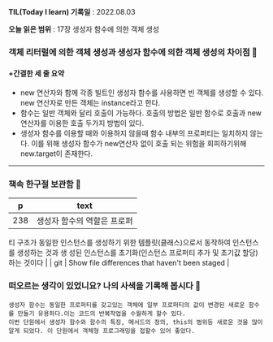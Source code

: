 **TIL(Today I learn) 기록일** : 2022.08.03

**오늘 읽은 범위** : 17장 생성자 함수에 의한 객체 생성

### 객체 리터럴에 의한 객체 생성과 생성자 함수에 의한 객체 생성의 차이점 📑

#### +간결한 세 줄 요약
- new 연산자와 함께 각종 빌트인 생성자 함수를 사용하면 빈 객체를 생성할 수 있다. new 연산자로 만든 객체는 instance라고 한다.
- 함수는 일반 객체와 달리 호출이 가능하다. 호출의 방법은 일반 함수로 호출과 new 연산자를 이용한 호출 두가지 방법이 있다.
- 생성자 함수를 이용할 때와 이용하지 않을때 함수 내부의 프로퍼티는 일치하지 않는다. 이를 위해 생성자 함수가 new연산자 없이 호출 되는 위험을 회피하기위해 new.target이 존재한다.

---

### 책속 한구절 보관함 📖

| p    | text                                           |
| ---- | ---------------------------------------------- |
| 238  | 생성자 함수의 역할은 프로퍼
티 구조가 동일한 인스턴스를 생성하기 위한 템플릿(클래스)으로서 동작하여 인스턴스를 생성하는 것과 생
성된 인스턴스를 초기화(인스턴스 프로퍼티 추가 및 초기값 할당)하는 것이다 |
| git  | Show file differences that haven't been staged |


### 떠오르는 생각이 있었니요? 나의 사색을 기록해 봅시다 💭
```
생성자 함수는 동일한 프로퍼티를 갖고있는 객체에 일부 프로퍼티의 값이 변경된 새로운 함수를 만들기 유용하다.이는 코드의 반복작업을 수월하게 할수 있다.
이번 단원에서 생성자 함수와 함수의 특징, 메서드의 정의, this의 범위등 새로운 것을 많이 알게 되었다. 이 단원에서 객체형 프로그래밍을 접할수 있어 좋았다. 

```